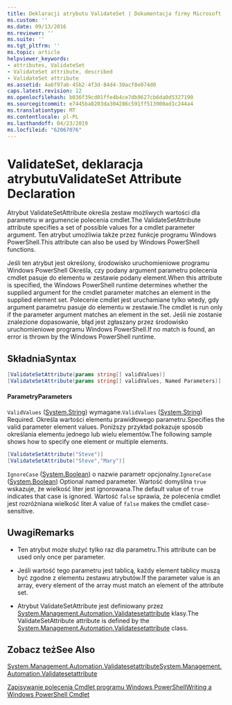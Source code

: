 ```yaml
---
title: Deklaracji atrybutu ValidateSet | Dokumentacja firmy Microsoft
ms.custom: ''
ms.date: 09/13/2016
ms.reviewer: ''
ms.suite: ''
ms.tgt_pltfrm: ''
ms.topic: article
helpviewer_keywords:
- attributes, ValidateSet
- ValidateSet attribute, described
- ValidateSet attribute
ms.assetid: 4a6f97ab-45b2-4f3d-84d4-30acf8e074d0
caps.latest.revision: 12
ms.openlocfilehash: b036f39cd01ffe4b4ce7db9627cb6da0d5327190
ms.sourcegitcommit: e7445ba8203da304286c591ff513900ad1c244a4
ms.translationtype: MT
ms.contentlocale: pl-PL
ms.lasthandoff: 04/23/2019
ms.locfileid: "62067076"
---
```

# <a name="validateset-attribute-declaration"></a><span data-ttu-id="cded7-102">ValidateSet, deklaracja atrybutu</span><span class="sxs-lookup"><span data-stu-id="cded7-102">ValidateSet Attribute Declaration</span></span>

<span data-ttu-id="cded7-103">Atrybut ValidateSetAttribute określa zestaw możliwych wartości dla parametru w argumencie polecenia cmdlet.</span><span class="sxs-lookup"><span data-stu-id="cded7-103">The ValidateSetAttribute attribute specifies a set of possible values for a cmdlet parameter argument.</span></span> <span data-ttu-id="cded7-104">Ten atrybut umożliwia także przez funkcje programu Windows PowerShell.</span><span class="sxs-lookup"><span data-stu-id="cded7-104">This attribute can also be used by Windows PowerShell functions.</span></span>

<span data-ttu-id="cded7-105">Jeśli ten atrybut jest określony, środowisko uruchomieniowe programu Windows PowerShell Określa, czy podany argument parametru polecenia cmdlet pasuje do elementu w zestawie podany element.</span><span class="sxs-lookup"><span data-stu-id="cded7-105">When this attribute is specified, the Windows PowerShell runtime determines whether the supplied argument for the cmdlet parameter matches an element in the supplied element set.</span></span> <span data-ttu-id="cded7-106">Polecenie cmdlet jest uruchamiane tylko wtedy, gdy argument parametru pasuje do elementu w zestawie.</span><span class="sxs-lookup"><span data-stu-id="cded7-106">The cmdlet is run only if the parameter argument matches an element in the set.</span></span> <span data-ttu-id="cded7-107">Jeśli nie zostanie znalezione dopasowanie, błąd jest zgłaszany przez środowisko uruchomieniowe programu Windows PowerShell.</span><span class="sxs-lookup"><span data-stu-id="cded7-107">If no match is found, an error is thrown by the Windows PowerShell runtime.</span></span>

## <a name="syntax"></a><span data-ttu-id="cded7-108">Składnia</span><span class="sxs-lookup"><span data-stu-id="cded7-108">Syntax</span></span>

```csharp
[ValidateSetAttribute(params string[] validValues)]
[ValidateSetAttribute(params string[] validValues, Named Parameters)]
```

#### <a name="parameters"></a><span data-ttu-id="cded7-109">Parametry</span><span class="sxs-lookup"><span data-stu-id="cded7-109">Parameters</span></span>

<span data-ttu-id="cded7-110">`ValidValues` ([System.String](/dotnet/api/System.String)) wymagane.</span><span class="sxs-lookup"><span data-stu-id="cded7-110">`ValidValues` ([System.String](/dotnet/api/System.String)) Required.</span></span> <span data-ttu-id="cded7-111">Określa wartości elementu prawidłowego parametru.</span><span class="sxs-lookup"><span data-stu-id="cded7-111">Specifies the valid parameter element values.</span></span> <span data-ttu-id="cded7-112">Poniższy przykład pokazuje sposób określania elementu jednego lub wielu elementów.</span><span class="sxs-lookup"><span data-stu-id="cded7-112">The following sample shows how to specify one element or multiple elements.</span></span>

```csharp
[ValidateSetAttribute("Steve")]
[ValidateSetAttribute("Steve","Mary")]
```

<span data-ttu-id="cded7-113">`IgnoreCase` ([System.Boolean](/dotnet/api/System.Boolean)) o nazwie parametr opcjonalny.</span><span class="sxs-lookup"><span data-stu-id="cded7-113">`IgnoreCase` ([System.Boolean](/dotnet/api/System.Boolean)) Optional named parameter.</span></span> <span data-ttu-id="cded7-114">Wartość domyślna `true` wskazuje, że wielkość liter jest ignorowana.</span><span class="sxs-lookup"><span data-stu-id="cded7-114">The default value of `true` indicates that case is ignored.</span></span> <span data-ttu-id="cded7-115">Wartość `false` sprawia, że polecenia cmdlet jest rozróżniana wielkość liter.</span><span class="sxs-lookup"><span data-stu-id="cded7-115">A value of `false` makes the cmdlet case-sensitive.</span></span>

## <a name="remarks"></a><span data-ttu-id="cded7-116">Uwagi</span><span class="sxs-lookup"><span data-stu-id="cded7-116">Remarks</span></span>

- <span data-ttu-id="cded7-117">Ten atrybut może służyć tylko raz dla parametru.</span><span class="sxs-lookup"><span data-stu-id="cded7-117">This attribute can be used only once per parameter.</span></span>

- <span data-ttu-id="cded7-118">Jeśli wartość tego parametru jest tablicą, każdy element tablicy muszą być zgodne z elementu zestawu atrybutów.</span><span class="sxs-lookup"><span data-stu-id="cded7-118">If the parameter value is an array, every element of the array must match an element of the attribute set.</span></span>

- <span data-ttu-id="cded7-119">Atrybut ValidateSetAttribute jest definiowany przez [System.Management.Automation.Validatesetattribute](/dotnet/api/System.Management.Automation.ValidateSetAttribute) klasy.</span><span class="sxs-lookup"><span data-stu-id="cded7-119">The ValidateSetAttribute attribute is defined by the [System.Management.Automation.Validatesetattribute](/dotnet/api/System.Management.Automation.ValidateSetAttribute) class.</span></span>

## <a name="see-also"></a><span data-ttu-id="cded7-120">Zobacz też</span><span class="sxs-lookup"><span data-stu-id="cded7-120">See Also</span></span>

[<span data-ttu-id="cded7-121">System.Management.Automation.Validatesetattribute</span><span class="sxs-lookup"><span data-stu-id="cded7-121">System.Management.Automation.Validatesetattribute</span></span>](/dotnet/api/System.Management.Automation.ValidateSetAttribute)

[<span data-ttu-id="cded7-122">Zapisywanie polecenia Cmdlet programu Windows PowerShell</span><span class="sxs-lookup"><span data-stu-id="cded7-122">Writing a Windows PowerShell Cmdlet</span></span>](./writing-a-windows-powershell-cmdlet.md)
